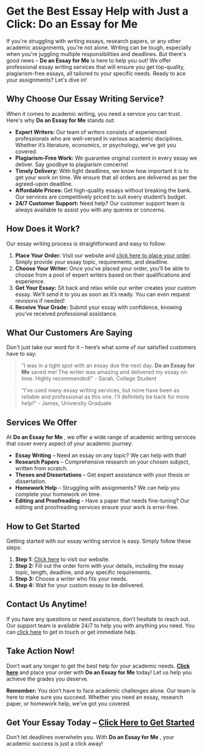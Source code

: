 # Get the Best Essay Help with Just a Click: **Do an Essay for Me**

If you're struggling with writing essays, research papers, or any other academic assignments, you're not alone. Writing can be tough, especially when you're juggling multiple responsibilities and deadlines. But there's good news – **Do an Essay for Me** is here to help you out! We offer professional essay writing services that will ensure you get top-quality, plagiarism-free essays, all tailored to your specific needs. Ready to ace your assignments? Let's dive in!

## Why Choose Our **Essay Writing Service**?

When it comes to academic writing, you need a service you can trust. Here's why **Do an Essay for Me** stands out:

- **Expert Writers:** Our team of writers consists of experienced professionals who are well-versed in various academic disciplines. Whether it’s literature, economics, or psychology, we’ve got you covered.
- **Plagiarism-Free Work:** We guarantee original content in every essay we deliver. Say goodbye to plagiarism concerns!
- **Timely Delivery:** With tight deadlines, we know how important it is to get your work on time. We ensure that all orders are delivered as per the agreed-upon deadline.
- **Affordable Prices:** Get high-quality essays without breaking the bank. Our services are competitively priced to suit every student’s budget.
- **24/7 Customer Support:** Need help? Our customer support team is always available to assist you with any queries or concerns.

## How Does it Work?

Our essay writing process is straightforward and easy to follow:

1. **Place Your Order:** Visit our website and [click here to place your order](https://tinyurl.com/topessay?keyword=do+an+essay+for+me). Simply provide your essay topic, requirements, and deadline.
2. **Choose Your Writer:** Once you’ve placed your order, you’ll be able to choose from a pool of expert writers based on their qualifications and experience.
3. **Get Your Essay:** Sit back and relax while our writer creates your custom essay. We’ll send it to you as soon as it’s ready. You can even request revisions if needed!
4. **Receive Your Grade:** Submit your essay with confidence, knowing you’ve received professional assistance.

## What Our Customers Are Saying

Don't just take our word for it – here’s what some of our satisfied customers have to say:

> "I was in a tight spot with an essay due the next day. **Do an Essay for Me** saved me! The writer was amazing and delivered my essay on time. Highly recommended!" - Sarah, College Student

> "I’ve used many essay writing services, but none have been as reliable and professional as this one. I’ll definitely be back for more help!" - James, University Graduate

## Services We Offer

At **Do an Essay for Me** , we offer a wide range of academic writing services that cover every aspect of your academic journey:

- **Essay Writing** – Need an essay on any topic? We can help with that!
- **Research Papers** – Comprehensive research on your chosen subject, written from scratch.
- **Theses and Dissertations** – Get expert assistance with your thesis or dissertation.
- **Homework Help** – Struggling with assignments? We can help you complete your homework on time.
- **Editing and Proofreading** – Have a paper that needs fine-tuning? Our editing and proofreading services ensure your work is error-free.

## How to Get Started

Getting started with our essay writing service is easy. Simply follow these steps:

1. **Step 1:** [Click here](https://tinyurl.com/topessay?keyword=do+an+essay+for+me) to visit our website.
2. **Step 2:** Fill out the order form with your details, including the essay topic, length, deadline, and any specific requirements.
3. **Step 3:** Choose a writer who fits your needs.
4. **Step 4:** Wait for your custom essay to be delivered.

## Contact Us Anytime!

If you have any questions or need assistance, don’t hesitate to reach out. Our support team is available 24/7 to help you with anything you need. You can [click here](https://tinyurl.com/topessay?keyword=do+an+essay+for+me) to get in touch or get immediate help.

## Take Action Now!

Don’t wait any longer to get the best help for your academic needs. [**Click here**](https://tinyurl.com/topessay?keyword=do+an+essay+for+me) and place your order with **Do an Essay for Me** today! Let us help you achieve the grades you deserve.

**Remember:** You don’t have to face academic challenges alone. Our team is here to make sure you succeed. Whether you need an essay, research paper, or homework help, we’ve got you covered.

## Get Your Essay Today – [**Click Here to Get Started**](https://tinyurl.com/topessay?keyword=do+an+essay+for+me)

Don’t let deadlines overwhelm you. With **Do an Essay for Me** , your academic success is just a click away!
